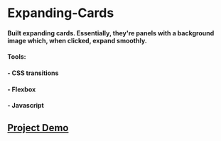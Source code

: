 # Expanding-Cards

#### Built expanding cards. Essentially, they're panels with a background image which, when clicked, expand smoothly.

#### Tools:
####     - CSS transitions
####     - Flexbox
####     - Javascript
    
## <a href='https://hardcore-archimedes-9739bb.netlify.app'>Project Demo</a>
